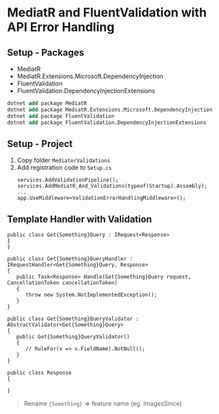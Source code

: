 ﻿# MediatR and FluentValidation with API Error Handling

## Setup - Packages

- MediatR
- MediatR.Extensions.Microsoft.DependencyInjection
- FluentValidation
- FluentValidation.DependencyInjectionExtensions

```ps
dotnet add package MediatR
dotnet add package MediatR.Extensions.Microsoft.DependencyInjection
dotnet add package FluentValidation
dotnet add package FluentValidation.DependencyInjectionExtensions
```

## Setup - Project

1. Copy folder `MediatorValidations`
2. Add registration code to `Setup.cs`
   ```
   services.AddValidationPipeline();
   services.AddMediatR_And_Validations(typeof(Startup).Assembly);
   ...
   app.UseMiddleware<ValidationErrorHandlingMiddleware>();
   ```
   
## Template Handler with Validation
 
```
public class Get{Something}Query : IRequest<Response>
{ 
}
    
public class Get{Something}QueryHandler : IRequestHandler<Get{Something}Query, Response>
{
   public Task<Response> Handle(Get{Something}Query request, CancellationToken cancellationToken)
   {
      throw new System.NotImplementedException();
   }
}

public class Get{Something}QueryValidator : AbstractValidator<Get{Something}Query>
{
   public Get{Something}QueryValidator() 
   {
      // RuleFor(x => x.FieldName).NotNull();
   }
}

public class Response 
{

}
```

> Rename `{Something}` => feature name (eg. ImagesSince)
